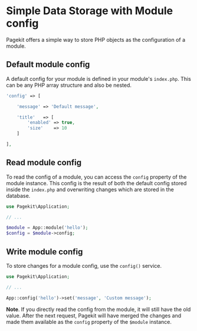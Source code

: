 # Simple Data Storage with Module config

<p class="uk-article-lead">Pagekit offers a simple way to store PHP objects as
the configuration of a module.</p>

## Default module config

A default config for your module is defined in your module's `index.php`.
This can be any PHP array structure and also be nested.

```php
'config' => [

    'message' => 'Default message',

    'title'   => [
        'enabled' => true,
        'size'    => 10
    ]

],
```

## Read module config

To read the config of a module, you can access the `config` property of the
module instance. This config is the result of both the default config stored
inside the `index.php` and overwriting changes which are stored in the database.

```php
use Pagekit\Application;

// ...

$module = App::module('hello');
$config = $module->config;
```

## Write module config

To store changes for a module config, use the `config()` service.

```php
use Pagekit\Application;

// ...

App::config('hello')->set('message', 'Custom message');
```

**Note**. If you directly read the config from the module, it will still have
the old value. After the next request, Pagekit will have merged the changes and
made them available as the `config` property of the `$module` instance.
